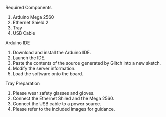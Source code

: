 Required Components
<ol>
<li>Arduino Mega 2560</li>
<li>Ethernet Shield 2</li>
<li>Tray</li>
<li>USB Cable</li>
</ol>

Arduino IDE
<ol>
<li>Download and install the Arduino IDE.</li>
<li>Launch the IDE.</li>
<li>Paste the contents of the source generated by Glitch into a
  new sketch.</li>
<li>Modify the server information.</li>
<li>Load the software onto the board.</li>
</ol>

Tray Preparation
<ol>
<li>Please wear safety glasses and gloves.</li>
<li>Connect the Ethernet Shiled and the Mega 2560.</li>
<li>Connect the USB cable to a power source.</li>
<li>Please refer to the included images for guidance.</li>
</ol>
